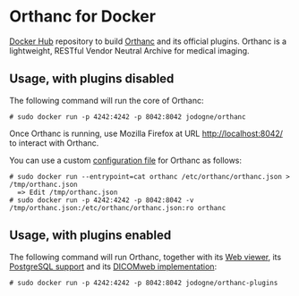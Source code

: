# Orthanc for Docker
[Docker Hub](https://www.docker.com/) repository to build [Orthanc](http://www.orthanc-server.com/) and its official plugins. Orthanc is a lightweight, RESTful Vendor Neutral Archive for medical imaging.

## Usage, with plugins disabled

The following command will run the core of Orthanc:

```
# sudo docker run -p 4242:4242 -p 8042:8042 jodogne/orthanc
```

Once Orthanc is running, use Mozilla Firefox at URL [http://localhost:8042/](http://localhost:8042/app/explorer.html) to interact with Orthanc.

You can use a custom [configuration file](https://code.google.com/p/orthanc/wiki/OrthancConfiguration) for Orthanc as follows:

```
# sudo docker run --entrypoint=cat orthanc /etc/orthanc/orthanc.json > /tmp/orthanc.json
  => Edit /tmp/orthanc.json
# sudo docker run -p 4242:4242 -p 8042:8042 -v /tmp/orthanc.json:/etc/orthanc/orthanc.json:ro orthanc
```

## Usage, with plugins enabled

The following command will run Orthanc, together with its [Web viewer](https://code.google.com/p/orthanc-webviewer/), its [PostgreSQL support](https://code.google.com/p/orthanc-postgresql/) and its [DICOMweb implementation](https://bitbucket.org/sjodogne/orthanc-dicomweb/):

```
# sudo docker run -p 4242:4242 -p 8042:8042 jodogne/orthanc-plugins
```
